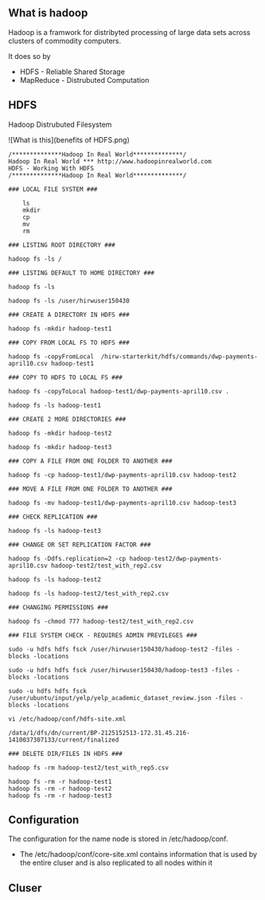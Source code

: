 ## What is hadoop

Hadoop is a framwork for distribyted processing of large data sets across clusters of commodity computers.


It does so by

* HDFS - Reliable Shared Storage 
* MapReduce - Distrubuted Computation


## HDFS

Hadoop Distrubuted Filesystem

![What is this](benefits of HDFS.png)

```
/**************Hadoop In Real World**************/
Hadoop In Real World *** http://www.hadoopinrealworld.com
HDFS - Working With HDFS
/**************Hadoop In Real World**************/

### LOCAL FILE SYSTEM ###

	ls
	mkdir
	cp
	mv
	rm

### LISTING ROOT DIRECTORY ###

hadoop fs -ls /

### LISTING DEFAULT TO HOME DIRECTORY ###

hadoop fs -ls

hadoop fs -ls /user/hirwuser150430

### CREATE A DIRECTORY IN HDFS ###

hadoop fs -mkdir hadoop-test1

### COPY FROM LOCAL FS TO HDFS ###

hadoop fs -copyFromLocal  /hirw-starterkit/hdfs/commands/dwp-payments-april10.csv hadoop-test1

### COPY TO HDFS TO LOCAL FS ###

hadoop fs -copyToLocal hadoop-test1/dwp-payments-april10.csv .

hadoop fs -ls hadoop-test1

### CREATE 2 MORE DIRECTORIES ###

hadoop fs -mkdir hadoop-test2

hadoop fs -mkdir hadoop-test3

### COPY A FILE FROM ONE FOLDER TO ANOTHER ###

hadoop fs -cp hadoop-test1/dwp-payments-april10.csv hadoop-test2

### MOVE A FILE FROM ONE FOLDER TO ANOTHER ###

hadoop fs -mv hadoop-test1/dwp-payments-april10.csv hadoop-test3

### CHECK REPLICATION ###

hadoop fs -ls hadoop-test3

### CHANGE OR SET REPLICATION FACTOR ###

hadoop fs -Ddfs.replication=2 -cp hadoop-test2/dwp-payments-april10.csv hadoop-test2/test_with_rep2.csv

hadoop fs -ls hadoop-test2

hadoop fs -ls hadoop-test2/test_with_rep2.csv

### CHANGING PERMISSIONS ###

hadoop fs -chmod 777 hadoop-test2/test_with_rep2.csv

### FILE SYSTEM CHECK - REQUIRES ADMIN PREVILEGES ###

sudo -u hdfs hdfs fsck /user/hirwuser150430/hadoop-test2 -files -blocks -locations 

sudo -u hdfs hdfs fsck /user/hirwuser150430/hadoop-test3 -files -blocks -locations 

sudo -u hdfs hdfs fsck /user/ubuntu/input/yelp/yelp_academic_dataset_review.json -files -blocks -locations 

vi /etc/hadoop/conf/hdfs-site.xml

/data/1/dfs/dn/current/BP-2125152513-172.31.45.216-1410037307133/current/finalized

### DELETE DIR/FILES IN HDFS ###

hadoop fs -rm hadoop-test2/test_with_rep5.csv

hadoop fs -rm -r hadoop-test1
hadoop fs -rm -r hadoop-test2
hadoop fs -rm -r hadoop-test3

```

## Configuration

The configuration for the name node is stored in /etc/hadoop/conf.

* The /etc/hadoop/conf/core-site.xml contains information that is used by the entire cluser and is also replicated 
  to all nodes within it

## Cluser
